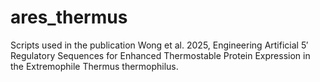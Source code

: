 # ares_thermus
Scripts used in the publication Wong et al. 2025, Engineering Artificial 5′ Regulatory Sequences for Enhanced Thermostable Protein Expression in the Extremophile Thermus thermophilus.
